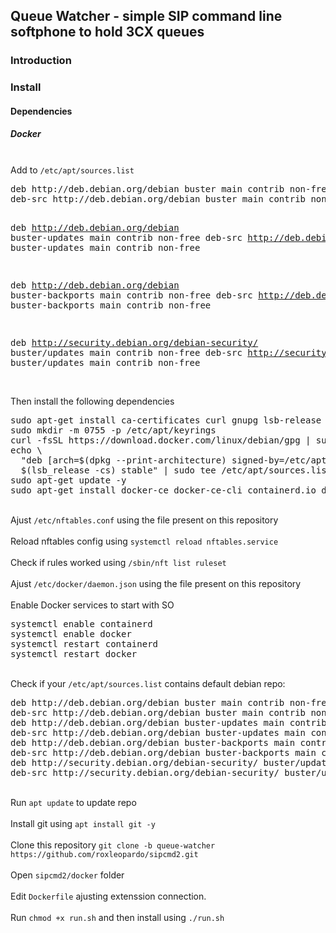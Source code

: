 <html>
<body>
<h2>Queue Watcher - simple SIP command line softphone to hold 3CX queues</h2>
<h3>Introduction</h3>
<h3>Install</h3>
<h4>Dependencies</h4>
<p>
<h5>Docker</h5>
<br>
 Add to <code>/etc/apt/sources.list</code>
<br>
<pre>
deb http://deb.debian.org/debian buster main contrib non-free
deb-src http://deb.debian.org/debian buster main contrib non-free

deb http://deb.debian.org/debian buster-updates main contrib non-free
deb-src http://deb.debian.org/debian buster-updates main contrib non-free

deb http://deb.debian.org/debian buster-backports main contrib non-free
deb-src http://deb.debian.org/debian buster-backports main contrib non-free

deb http://security.debian.org/debian-security/ buster/updates main contrib non-free
deb-src http://security.debian.org/debian-security/ buster/updates main contrib non-free
</pre>
<br>
 Then install the following dependencies
<br>
<pre>
sudo apt-get install ca-certificates curl gnupg lsb-release -y
sudo mkdir -m 0755 -p /etc/apt/keyrings
curl -fsSL https://download.docker.com/linux/debian/gpg | sudo gpg --dearmor -o /etc/apt/keyrings/docker.gpg
echo \
  "deb [arch=$(dpkg --print-architecture) signed-by=/etc/apt/keyrings/docker.gpg] https://download.docker.com/linux/debian \
  $(lsb_release -cs) stable" | sudo tee /etc/apt/sources.list.d/docker.list > /dev/null
sudo apt-get update -y
sudo apt-get install docker-ce docker-ce-cli containerd.io docker-buildx-plugin docker-compose-plugin -y
</pre>
<br>
 Ajust <code>/etc/nftables.conf</code> using the file present on this repository
<br>
<br>
 Reload nftables config using <code>systemctl reload nftables.service</code>
<br>
<br>
 Check if rules worked using <code>/sbin/nft list ruleset</code>
<br>
<br>
 Ajust <code>/etc/docker/daemon.json</code> using the file present on this repository
<br>
<br>
 Enable Docker services to start with SO
<pre>
systemctl enable containerd
systemctl enable docker
systemctl restart containerd
systemctl restart docker
</pre>
<br>
Check if your <code>/etc/apt/sources.list</code> contains default debian repo:
<pre>
deb http://deb.debian.org/debian buster main contrib non-free
deb-src http://deb.debian.org/debian buster main contrib non-free
deb http://deb.debian.org/debian buster-updates main contrib non-free
deb-src http://deb.debian.org/debian buster-updates main contrib non-free
deb http://deb.debian.org/debian buster-backports main contrib non-free
deb-src http://deb.debian.org/debian buster-backports main contrib non-free
deb http://security.debian.org/debian-security/ buster/updates main contrib non-free
deb-src http://security.debian.org/debian-security/ buster/updates main contrib non-free
</pre>
<br>
 Run <code>apt update</code> to update repo
<br>
<br>
 Install git using <code>apt install git -y</code>
<br>
<br>
 Clone this repository <code>git clone -b queue-watcher https://github.com/roxleopardo/sipcmd2.git</code>
<br>
<br>
 Open <code>sipcmd2/docker</code> folder
<br>
<br>
 Edit <code>Dockerfile</code> ajusting extenssion connection.
<br>
<br>
 Run <code>chmod +x run.sh</code> and then install using <code>./run.sh</code>
</body>
</html>
